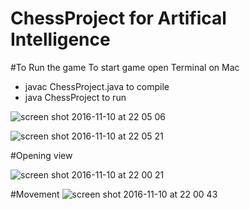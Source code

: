 # ChessProject for Artifical Intelligence 

#To Run the game 
To start game open Terminal on Mac 
- javac ChessProject.java to compile 
- java ChessProject to run 

![screen shot 2016-11-10 at 22 05 06](https://cloud.githubusercontent.com/assets/10847384/20196260/ce94ba48-a791-11e6-82bf-a5b46e8529c6.png)

![screen shot 2016-11-10 at 22 05 21](https://cloud.githubusercontent.com/assets/10847384/20196269/d852cd86-a791-11e6-8272-39c834b5fe13.png)

#Opening view

![screen shot 2016-11-10 at 22 00 21](https://cloud.githubusercontent.com/assets/10847384/20196227/a92b6a04-a791-11e6-9e7e-2bcc5e657f60.png)

#Movement
![screen shot 2016-11-10 at 22 00 43](https://cloud.githubusercontent.com/assets/10847384/20196285/eae8a380-a791-11e6-9fbb-89bd30c9f756.png)
